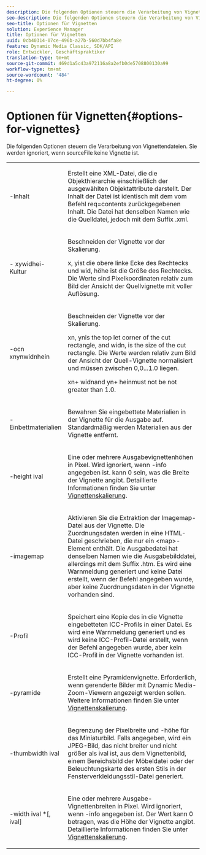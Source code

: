 ```yaml
---
description: Die folgenden Optionen steuern die Verarbeitung von Vignettendateien. Sie werden ignoriert, wenn sourceFile keine Vignette ist.
seo-description: Die folgenden Optionen steuern die Verarbeitung von Vignettendateien. Sie werden ignoriert, wenn sourceFile keine Vignette ist.
seo-title: Optionen für Vignetten
solution: Experience Manager
title: Optionen für Vignetten
uuid: 0cb40314-07ce-496b-a27b-560d7bb4fa8e
feature: Dynamic Media Classic, SDK/API
role: Entwickler, Geschäftspraktiker
translation-type: tm+mt
source-git-commit: 469d1a5c43a972116a8a2efb0de5708800130a99
workflow-type: tm+mt
source-wordcount: '484'
ht-degree: 0%

---
```



# Optionen für Vignetten{#options-for-vignettes}

Die folgenden Optionen steuern die Verarbeitung von Vignettendateien. Sie werden ignoriert, wenn sourceFile keine Vignette ist.

<table id="simpletable_6D0C967EB84947FBAC34B46C4BB23AF0"> 
 <tr class="strow"> 
  <td class="stentry"> <p><span class="codeph"> -Inhalt</span> </p></td> 
  <td class="stentry"> <p>Erstellt eine XML-Datei, die die Objekthierarchie einschließlich der ausgewählten Objektattribute darstellt. Der Inhalt der Datei ist identisch mit dem vom Befehl <span class="codeph"> req=contents</span> zurückgegebenen Inhalt. Die Datei hat denselben Namen wie die Quelldatei, jedoch mit dem Suffix <span class="filepath"> .xml</span>. </p></td> 
 </tr> 
 <tr class="strow"> 
  <td class="stentry"> <p><span class="codeph">- <span class="varname"> </span><span class="varname"> </span><span class="varname"> </span><span class="varname"> xywidhei-Kultur</span></span> </p></td> 
  <td class="stentry"> <p>Beschneiden der Vignette vor der Skalierung. </p> <p><span class="codeph"><span class="varname"> x</span>,<span class="varname"> </span></span> yist die obere linke Ecke des Rechtecks und  <span class="codeph"><span class="varname"> wid</span>,<span class="varname"> </span></span> höhe ist die Größe des Rechtecks. Die Werte sind Pixelkoordinaten relativ zum Bild der Ansicht der Quellvignette mit voller Auflösung. </p></td> 
 </tr> 
 <tr class="strow"> 
  <td class="stentry"> <p><span class="codeph">-ocn  <span class="varname"> </span><span class="varname"> </span><span class="varname"> </span><span class="varname"> xnynwidnhein</span></span> </p> </td> 
  <td class="stentry"> <p>Beschneiden der Vignette vor der Skalierung. </p> <p><span class="codeph"><span class="varname"> xn</span>,<span class="varname"> </span></span> ynis the top let corner of the cut rectangle, and  <span class="codeph"><span class="varname"> widn</span>,<span class="varname"> </span></span> is the size of the cut rectangle. Die Werte werden relativ zum Bild der Ansicht der Quell-Vignette normalisiert und müssen zwischen 0,0...1.0 liegen. </p> <p><span class="codeph"><span class="varname"> xn</span></span>+<span class="codeph"><span class="varname"> </span></span> widnand  <span class="codeph"><span class="varname"> yn</span></span>+<span class="codeph"><span class="varname"> </span></span> heinmust not be not greater than 1.0. </p></td> 
 </tr> 
 <tr class="strow"> 
  <td class="stentry"> <p><span class="codeph"> -Einbettmaterialien</span> </p></td> 
  <td class="stentry"> <p>Bewahren Sie eingebettete Materialien in der Vignette für die Ausgabe auf. Standardmäßig werden Materialien aus der Vignette entfernt. </p></td> 
 </tr> 
 <tr class="strow"> 
  <td class="stentry"> <p><span class="codeph">-height  <span class="varname"> ival</span></span> </p></td> 
  <td class="stentry"> <p>Eine oder mehrere Ausgabevignettenhöhen in Pixel. Wird ignoriert, wenn -info angegeben ist. <span class="varname"> kann 0 </span> sein, was die Breite der Vignette angibt. Detaillierte Informationen finden Sie unter <a href="../../../../ir-api/vntc/utilities/c-ir-vignette-converter-vntc/c-ir-vignette-scaling.md#concept-e373a29c2f954df98d704c7723804585" type="concept" format="dita" scope="local"> Vignettenskalierung</a>. </p></td> 
 </tr> 
 <tr class="strow"> 
  <td class="stentry"> <p><span class="codeph"> -imagemap</span> </p></td> 
  <td class="stentry"> <p>Aktivieren Sie die Extraktion der Imagemap-Datei aus der Vignette. Die Zuordnungsdaten werden in eine HTML-Datei geschrieben, die nur ein <span class="codeph"> &lt;map&gt;</span>-Element enthält. Die Ausgabedatei hat denselben Namen wie die Ausgabebilddatei, allerdings mit dem Suffix <span class="filepath"> .htm</span>. Es wird eine Warnmeldung generiert und keine Datei erstellt, wenn der Befehl angegeben wurde, aber keine Zuordnungsdaten in der Vignette vorhanden sind. </p></td> 
 </tr> 
 <tr class="strow"> 
  <td class="stentry"> <p><span class="codeph"> -Profil</span> </p></td> 
  <td class="stentry"> <p>Speichert eine Kopie des in die Vignette eingebetteten ICC-Profils in einer Datei. Es wird eine Warnmeldung generiert und es wird keine ICC-Profil-Datei erstellt, wenn der Befehl angegeben wurde, aber kein ICC-Profil in der Vignette vorhanden ist. </p></td> 
 </tr> 
 <tr class="strow"> 
  <td class="stentry"> <p><span class="codeph"> -pyramide</span> </p></td> 
  <td class="stentry"> <p>Erstellt eine Pyramidenvignette. Erforderlich, wenn gerenderte Bilder mit Dynamic Media-Zoom-Viewern angezeigt werden sollen. Weitere Informationen finden Sie unter <a href="../../../../ir-api/vntc/utilities/c-ir-vignette-converter-vntc/c-ir-vignette-scaling.md#concept-e373a29c2f954df98d704c7723804585" type="concept" format="dita" scope="local"> Vignettenskalierung</a>. </p></td> 
 </tr> 
 <tr class="strow"> 
  <td class="stentry"> <p><span class="codeph">-thumbwidth  <span class="varname"> ival</span></span> </p></td> 
  <td class="stentry"> <p>Begrenzung der Pixelbreite und -höhe für das Miniaturbild. Falls angegeben, wird ein JPEG-Bild, das nicht breiter und nicht größer als <span class="varname"> ival</span> ist, aus dem Vignettenbild, einem Bereichsbild der Möbeldatei oder der Beleuchtungskarte des ersten Stils in der Fensterverkleidungsstil-Datei generiert. </p></td> 
 </tr> 
 <tr class="strow"> 
  <td class="stentry"> <p><span class="codeph">-width  <span class="varname"> ival</span> *[,<span class="varname"> ival</span>]</span> </p></td> 
  <td class="stentry"> <p>Eine oder mehrere Ausgabe-Vignettenbreiten in Pixel. Wird ignoriert, wenn <span class="codeph"> -info</span> angegeben ist. <span class="varname"> Der Wert </span> kann 0 betragen, was die Höhe der Vignette angibt. Detaillierte Informationen finden Sie unter <a href="../../../../ir-api/vntc/utilities/c-ir-vignette-converter-vntc/c-ir-vignette-scaling.md#concept-e373a29c2f954df98d704c7723804585" type="concept" format="dita" scope="local"> Vignettenskalierung</a>. </p></td> 
 </tr> 
</table>


